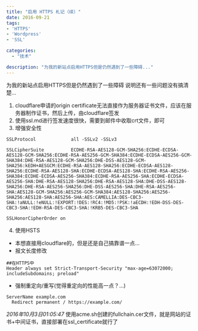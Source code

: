 ```yaml
---
title: "启用 HTTPS 札记（续）"
date: 2016-09-21
tags:
- 'HTTPS'
- 'Wordpress'
- 'SSL'

categories:
  - "技术" 

description: "为我的新站点启用HTTPS但是仍然遇到了一些障碍..."
---
```

为我的新站点启用HTTPS但是仍然遇到了一些障碍
说明还有一些问题没有搞清楚...

1. cloudflare申请的origin certificate无法直接作为服务器证书文件，应该在服务器制作证书，然后上传，由cloudflare签发
2. 使用ssl.md进行签发速度很快，需要到邮件中收取crt文件，即可
3. 增强安全性

  ```shell
  SSLProtocol             all -SSLv2 -SSLv3

  SSLCipherSuite          ECDHE-RSA-AES128-GCM-SHA256:ECDHE-ECDSA-AES128-GCM-SHA256:ECDHE-RSA-AES256-GCM-SHA384:ECDHE-ECDSA-AES256-GCM-SHA384:DHE-RSA-AES128-GCM-SHA256:DHE-DSS-AES128-GCM-SHA256:kEDH+AESGCM:ECDHE-RSA-AES128-SHA256:ECDHE-ECDSA-AES128-SHA256:ECDHE-RSA-AES128-SHA:ECDHE-ECDSA-AES128-SHA:ECDHE-RSA-AES256-SHA384:ECDHE-ECDSA-AES256-SHA384:ECDHE-RSA-AES256-SHA:ECDHE-ECDSA-AES256-SHA:DHE-RSA-AES128-SHA256:DHE-RSA-AES128-SHA:DHE-DSS-AES128-SHA256:DHE-RSA-AES256-SHA256:DHE-DSS-AES256-SHA:DHE-RSA-AES256-SHA:AES128-GCM-SHA256:AES256-GCM-SHA384:AES128-SHA256:AES256-SHA256:AES128-SHA:AES256-SHA:AES:CAMELLIA:DES-CBC3-SHA:!aNULL:!eNULL:!EXPORT:!DES:!RC4:!MD5:!PSK:!aECDH:!EDH-DSS-DES-CBC3-SHA:!EDH-RSA-DES-CBC3-SHA:!KRB5-DES-CBC3-SHA

  SSLHonorCipherOrder on
  ```

4. 使用HSTS
  - 本想直接用cloudflare的，但是还是自己搞靠谱一点...
  - 报文长度修改

```shell
##在HTTPS中
Header always set Strict-Transport-Security "max-age=63072000; includeSubdomains; preload"
```

- 强制重定向/重写(觉得重定向的性能高一点？...)

```shell
ServerName example.com
  Redirect permanent / https://example.com/
```

*2016年10月3日01:05:47*
使用acme.sh创建的fullchain.cer文件，就是网站的证书+中间证书，直接部署在ssl_certificate就行了
